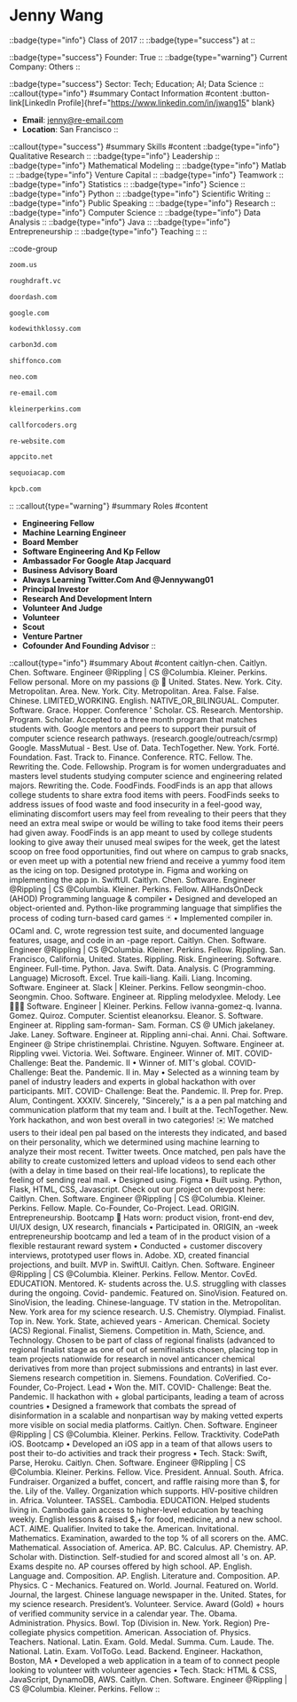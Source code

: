 # Jenny Wang
::badge{type="info"}
Class of 2017
::
::badge{type="success"}
 at 
::

::badge{type="success"}
Founder: True
::
::badge{type="warning"}
Current Company: Others
::

::badge{type="success"}
Sector: Tech; Education; AI; Data Science
::
::callout{type="info"}
#summary
Contact Information
#content
:button-link[LinkedIn Profile]{href="https://www.linkedin.com/in/jwang15" blank}
- **Email**: jenny@re-email.com
- **Location**: San Francisco
::

::callout{type="success"}
#summary
Skills
#content
::badge{type="info"}
Qualitative Research
::
::badge{type="info"}
Leadership
::
::badge{type="info"}
Mathematical Modeling
::
::badge{type="info"}
Matlab
::
::badge{type="info"}
Venture Capital
::
::badge{type="info"}
Teamwork
::
::badge{type="info"}
Statistics
::
::badge{type="info"}
Science
::
::badge{type="info"}
Python
::
::badge{type="info"}
Scientific Writing
::
::badge{type="info"}
Public Speaking
::
::badge{type="info"}
Research
::
::badge{type="info"}
Computer Science
::
::badge{type="info"}
Data Analysis
::
::badge{type="info"}
Java
::
::badge{type="info"}
Entrepreneurship
::
::badge{type="info"}
Teaching
::
::

::code-group
```bash [Zoom Video Communications]
zoom.us
```
```bash [Rough Draft Ventures]
roughdraft.vc
```
```bash [DoorDash]
doordash.com
```
```bash [Google]
google.com
```
```bash [Kode with Klossy]
kodewithklossy.com
```
```bash [Carbon]
carbon3d.com
```
```bash [Shiffon Co.]
shiffonco.com
```
```bash [Neo]
neo.com
```
```bash [Re Email]
re-email.com
```
```bash [Kleiner Perkins]
kleinerperkins.com
```
```bash [Call for Coders]
callforcoders.org
```
```bash [re—inc]
re-website.com
```
```bash [Stealth Mode Startup Company]
appcito.net
```
```bash [Sequoia Capital India]
sequoiacap.com
```
```bash [Kleiner Perkins Caufield & Byers]
kpcb.com
```
::
::callout{type="warning"}
#summary
Roles
#content
- **Engineering Fellow**
- **Machine Learning Engineer**
- **Board Member**
- **Software Engineering And Kp Fellow**
- **Ambassador For Google Atap Jacquard**
- **Business Advisory Board**
- **Always Learning Twitter.Com And @Jennywang01**
- **Principal Investor**
- **Research And Development Intern**
- **Volunteer And Judge**
- **Volunteer**
- **Scout**
- **Venture Partner**
- **Cofounder And Founding Advisor**
::

::callout{type="info"}
#summary
About
#content
caitlyn-chen. Caitlyn. Chen. Software. Engineer @Rippling | CS @Columbia. Kleiner. Perkins. Fellow personal. More on my passions @ 🌱 United. States. New. York. City. Metropolitan. Area. New. York. City. Metropolitan. Area. False. False. Chinese. LIMITED_WORKING. English. NATIVE_OR_BILINGUAL. Computer. Software. Grace. Hopper. Conference ' Scholar. CS. Research. Mentorship. Program. Scholar. Accepted to a three month program that matches students with. Google mentors and peers to support their pursuit of computer science research pathways. (research.google/outreach/csrmp) Google. MassMutual - Best. Use of. Data. TechTogether. New. York. Forté. Foundation. Fast. Track to. Finance. Conference. RTC. Fellow. The. Rewriting the. Code. Fellowship. Program is for women undergraduates and masters level students studying computer science and engineering related majors. Rewriting the. Code. FoodFinds. FoodFinds is an app that allows college students to share extra food items with peers. FoodFinds seeks to address issues of food waste and food insecurity in a feel-good way, eliminating discomfort users may feel from revealing to their peers that they need an extra meal swipe or would be willing to take food items their peers had given away. FoodFinds is an app meant to used by college students looking to give away their unused meal swipes for the week, get the latest scoop on free food opportunities, find out where on campus to grab snacks, or even meet up with a potential new friend and receive a yummy food item as the icing on top. Designed prototype in. Figma and working on implementing the app in. SwiftUI. Caitlyn. Chen. Software. Engineer @Rippling | CS @Columbia. Kleiner. Perkins. Fellow. AllHandsOnDeck (AHOD) Programming language & compiler • Designed and developed an object-oriented and. Python-like programming language that simplifies the process of coding turn-based card games 🃏 • Implemented compiler in. OCaml and. C, wrote regression test suite, and documented language features, usage, and code in an -page report. Caitlyn. Chen. Software. Engineer @Rippling | CS @Columbia. Kleiner. Perkins. Fellow. Rippling. San. Francisco, California, United. States. Rippling. Risk. Engineering. Software. Engineer. Full-time. Python. Java. Swift. Data. Analysis. C (Programming. Language) Microsoft. Excel. True kaili-liang. Kaili. Liang. Incoming. Software. Engineer at. Slack | Kleiner. Perkins. Fellow seongmin-choo. Seongmin. Choo. Software. Engineer at. Rippling melodyxlee. Melody. Lee 👩🏻‍💻 Software. Engineer | Kleiner. Perkins. Fellow ivanna-gomez-q. Ivanna. Gomez. Quiroz. Computer. Scientist eleanorksu. Eleanor. S. Software. Engineer at. Rippling sam-forman- Sam. Forman. CS @ UMich jakelaney. Jake. Laney. Software. Engineer at. Rippling anni-chai. Anni. Chai. Software. Engineer @ Stripe christinemplai. Christine. Nguyen. Software. Engineer at. Rippling vwei. Victoria. Wei. Software. Engineer. Winner of. MIT. COVID- Challenge: Beat the. Pandemic. II • Winner of. MIT's global. COVID- Challenge: Beat the. Pandemic. II in. May • Selected as a winning team by panel of industry leaders and experts in global hackathon with over participants. MIT. COVID- Challenge: Beat the. Pandemic. II. Prep for. Prep. Alum, Contingent. XXXIV. Sincerely, "Sincerely," is a a pen pal matching and communication platform that my team and. I built at the. TechTogether. New. York hackathon, and won best overall in two categories! ✉️ We matched users to their ideal pen pal based on the interests they indicated, and based on their personality, which we determined using machine learning to analyze their most recent. Twitter tweets. Once matched, pen pals have the ability to create customized letters and upload videos to send each other (with a delay in time based on their real-life locations), to replicate the feeling of sending real mail. • Designed using. Figma • Built using. Python, Flask, HTML, CSS, Javascript. Check out our project on devpost here: Caitlyn. Chen. Software. Engineer @Rippling | CS @Columbia. Kleiner. Perkins. Fellow. Maple. Co-Founder, Co-Project. Lead. ORIGIN. Entrepreneurship. Bootcamp 🎩 Hats worn: product vision, front-end dev, UI/UX design, UX research, financials • Participated in. ORIGIN, an -week entrepreneurship bootcamp and led a team of in the product vision of a flexible restaurant reward system • Conducted + customer discovery interviews, prototyped user flows in. Adobe. XD, created financial projections, and built. MVP in. SwiftUI. Caitlyn. Chen. Software. Engineer @Rippling | CS @Columbia. Kleiner. Perkins. Fellow. Mentor. CovEd. EDUCATION. Mentored. K- students across the. U.S. struggling with classes during the ongoing. Covid- pandemic. Featured on. SinoVision. Featured on. SinoVision, the leading. Chinese-language. TV station in the. Metropolitan. New. York area for my science research. U.S. Chemistry. Olympiad. Finalist. Top in. New. York. State, achieved years - American. Chemical. Society (ACS) Regional. Finalist, Siemens. Competition in. Math, Science, and. Technology. Chosen to be part of class of regional finalists (advanced to regional finalist stage as one of out of semifinalists chosen, placing top in team projects nationwide for research in novel anticancer chemical derivatives from more than project submissions and entrants) in last ever. Siemens research competition in. Siemens. Foundation. CoVerified. Co-Founder, Co-Project. Lead • Won the. MIT. COVID- Challenge: Beat the. Pandemic. II hackathon with + global participants, leading a team of across countries • Designed a framework that combats the spread of disinformation in a scalable and nonpartisan way by making vetted experts more visible on social media platforms. Caitlyn. Chen. Software. Engineer @Rippling | CS @Columbia. Kleiner. Perkins. Fellow. Tracktivity. CodePath iOS. Bootcamp • Developed an iOS app in a team of that allows users to post their to-do activities and track their progress • Tech. Stack: Swift, Parse, Heroku. Caitlyn. Chen. Software. Engineer @Rippling | CS @Columbia. Kleiner. Perkins. Fellow. Vice. President. Annual. South. Africa. Fundraiser. Organized a buffet, concert, and raffle raising more than $, for the. Lily of the. Valley. Organization which supports. HIV-positive children in. Africa. Volunteer. TASSEL. Cambodia. EDUCATION. Helped students living in. Cambodia gain access to higher-level education by teaching weekly. English lessons & raised $,+ for food, medicine, and a new school. ACT. AIME. Qualifier. Invited to take the. American. Invitational. Mathematics. Examination, awarded to the top % of all scorers on the. AMC. Mathematical. Association of. America. AP. BC. Calculus. AP. Chemistry. AP. Scholar with. Distinction. Self-studied for and scored almost all 's on. AP. Exams despite no. AP courses offered by high school. AP. English. Language and. Composition. AP. English. Literature and. Composition. AP. Physics. C - Mechanics. Featured on. World. Journal. Featured on. World. Journal, the largest. Chinese language newspaper in the. United. States, for my science research. President’s. Volunteer. Service. Award (Gold) + hours of verified community service in a calendar year. The. Obama. Administration. Physics. Bowl. Top (Division in. New. York. Region) Pre-collegiate physics competition. American. Association of. Physics. Teachers. National. Latin. Exam. Gold. Medal. Summa. Cum. Laude. The. National. Latin. Exam. VolToGo. Lead. Backend. Engineer. Hackathon, Boston, MA • Developed a web application in a team of to connect people looking to volunteer with volunteer agencies • Tech. Stack: HTML & CSS, JavaScript, DynamoDB, AWS. Caitlyn. Chen. Software. Engineer @Rippling | CS @Columbia. Kleiner. Perkins. Fellow
::
